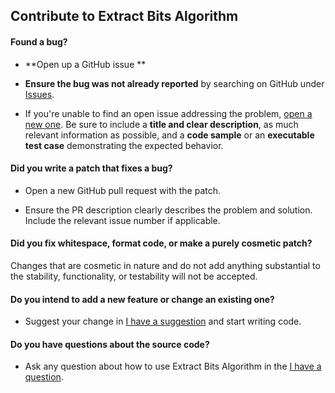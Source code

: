 ## Contribute to Extract Bits Algorithm

#### **Found a bug?**

* **Open up a GitHub issue **

* **Ensure the bug was not already reported** by searching on GitHub under [Issues](https://github.com/eusgeka/extract_bits/issues).

* If you're unable to find an open issue addressing the problem, [open a new one](https://github.com/eusgeka/extract_bits/issues). Be sure to include a **title and clear description**, as much relevant information as possible, and a **code sample** or an **executable test case** demonstrating the expected behavior.

#### **Did you write a patch that fixes a bug?**

* Open a new GitHub pull request with the patch.

* Ensure the PR description clearly describes the problem and solution. Include the relevant issue number if applicable.

#### **Did you fix whitespace, format code, or make a purely cosmetic patch?**

Changes that are cosmetic in nature and do not add anything substantial to the stability, functionality, or testability will not be accepted.

#### **Do you intend to add a new feature or change an existing one?**

* Suggest your change in [I have a suggestion](https://github.com/eusgeka/extract_bits/issues) and start writing code.

#### **Do you have questions about the source code?**

* Ask any question about how to use Extract Bits Algorithm in the [I have a question](https://github.com/eusgeka/extract_bits/issues).
